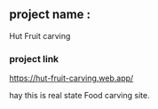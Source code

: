 ## project name :
Hut Fruit carving

### project link 

https://hut-fruit-carving.web.app/

hay this is real state Food carving site.